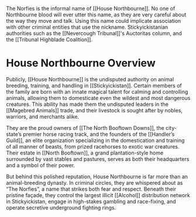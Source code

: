 The Norfies is the informal name of [[House Northbourne]]. No one of Northbourne blood will ever utter this name, as they are very careful about the way they move and talk. Using this name could implicate association with other criminal entities that use the nickname. Stickyickistanian authorities such as the [[Nevercough Tribunal]]'s Auctoritas column, and the [[Tribunal Highblade Coalition]].
# House Northbourne Overview

Publicly, [[House Northbourne]] is the undisputed authority on animal breeding, training, and handling in [[Stickyickistan]]. Certain members of the family are born with an innate magical talent for calming and controlling animals, allowing them to domesticate even the wildest and most dangerous creatures. This ability has made them the undisputed leaders in the [[Magebred Animals]] trade, and their livestock is sought after by nobles, warriors, and merchants alike.

They are the proud owners of [[The North Booftown Downs]], the city-state’s premier horse racing track, and the founders of the [[Handler’s Guild]], an elite organization specializing in the domestication and training of all manner of beasts, from prized racehorses to exotic war creatures. Their estate in [[North Booftown]], a grand plantation-style home surrounded by vast stables and pastures, serves as both their headquarters and a symbol of their power.

But behind this polished reputation, House Northbourne is far more than an animal-breeding dynasty. In criminal circles, they are whispered about as “The Norfies”, a name that strikes both fear and respect. Beneath their pristine façade, they control the largest illicit [[Alcohol]] distribution network in Stickyickistan, engage in high-stakes gambling and race-fixing, and operate secretive underground fighting rings.